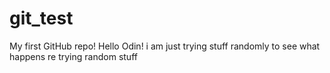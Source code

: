 # git_test
My first GitHub repo!
Hello Odin!
i am just trying stuff randomly to see what happens
re trying random stuff